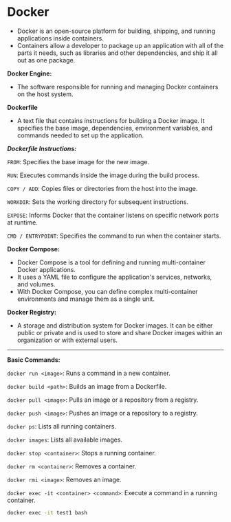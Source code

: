 # Docker

* Docker is an open-source platform for building, shipping, and running applications inside containers.
* Containers allow a developer to package up an application with all of the parts it needs, such as libraries and other dependencies, and ship it all out as one package.

**Docker Engine:**
- The software responsible for running and managing Docker containers on the host system.

**Dockerfile**
- A text file that contains instructions for building a Docker image. It specifies the base image, dependencies, environment variables, and commands needed to set up the application.

***Dockerfile Instructions:***

`FROM`: Specifies the base image for the new image.

`RUN`: Executes commands inside the image during the build process.

`COPY / ADD`: Copies files or directories from the host into the image.

`WORKDIR`: Sets the working directory for subsequent instructions.

`EXPOSE`: Informs Docker that the container listens on specific network ports at runtime.

`CMD / ENTRYPOINT`: Specifies the command to run when the container starts.


**Docker Compose:**
- Docker Compose is a tool for defining and running multi-container Docker applications.
- It uses a YAML file to configure the application's services, networks, and volumes.
- With Docker Compose, you can define complex multi-container environments and manage them as a single unit.

**Docker Registry:**
- A storage and distribution system for Docker images. It can be either public or private and is used to store and share Docker images within an organization or with external users.

*******
**Basic Commands:**

`docker run <image>`: Runs a command in a new container.

`docker build <path>`: Builds an image from a Dockerfile.

`docker pull <image>`: Pulls an image or a repository from a registry.

`docker push <image>`: Pushes an image or a repository to a registry.

`docker ps`: Lists all running containers.

`docker images`: Lists all available images.

`docker stop <container>`: Stops a running container.

`docker rm <container>`: Removes a container.

`docker rmi <image>`: Removes an image.

`docker exec -it <container> <command>`: Execute a command in a running container.


```bash
docker exec -it test1 bash
```
